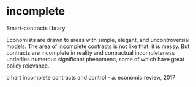 # incomplete
Smart-contracts library

Economists are drawn to areas with simple, elegant, and uncontroversial models.
The area of incomplete contracts is not like that; it is messy. But contracts are
incomplete in reality and contractual incompleteness underlies numerous significant
phenomena, some of which have great policy relevance.

o hart incomplete contracts and control - a. economic review, 2017
